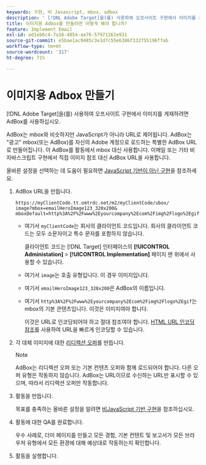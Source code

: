 ```yaml
---
keywords: 구현, 비 Javascript, mbox, adbox
description: ' [!DNL Adobe Target]을(를) 사용하여 오프사이트 구현에서 이미지를 게재하려면 AdBox를 사용하십시오. AdBox는 mbox와 유사하지만 JavaScript 대신 URL로 제어됩니다.'
title: 이미지용 Adbox를 만들려면 어떻게 해야 합니까?
feature: Implement Email
exl-id: ad1eb6c4-7a16-4054-ae76-57971261e931
source-git-commit: e5bae1ac9485c3e1d7c55e6386f332755196ffab
workflow-type: tm+mt
source-wordcount: '317'
ht-degree: 71%

---
```


# 이미지용 Adbox 만들기

[!DNL Adobe Target]을(를) 사용하여 오프사이트 구현에서 이미지를 게재하려면 AdBox를 사용하십시오.

AdBox는 mbox와 비슷하지만 JavaScript가 아니라 URL로 제어됩니다. AdBox는 &quot;광고&quot; mbox(또는 AdBox)를 자신의 Adobe 계정으로 로드하는 특별한 AdBox URL로 만들어집니다. 이 AdBox를 활동에서 mbox 대신 사용합니다. 이메일 또는 기타 비 자바스크립트 구현에서 직접 이미지 참조 대신 AdBox URL을 사용합니다.

올바른 설정을 선택하는 데 도움이 필요하면 [JavaScript 기반이 아닌 구현](/help/dev/implement/email/overview.md)을 참조하세요.

1. AdBox URL을 만듭니다.

   ```
   https://myClientCode.tt.omtrdc.net/m2/myClientCode/ubox/
   image?mbox=emailHeroImage123_320x200&
   mboxDefault=http%3A%2F%2Fwww%2Eyourcompany%2Ecom%2Fimg%2Flogo%2Egif
   ```

   * 여기서 `myClientCode`는 회사의 클라이언트 코드입니다. 회사의 클라이언트 코드는 모두 소문자이고 특수 문자를 포함하지 않습니다.

     클라이언트 코드는 [!DNL Target] 인터페이스의 **[!UICONTROL Administation]** > **[!UICONTROL Implementation]** 페이지 맨 위에서 사용할 수 있습니다.

   * 여기서 `image`는 호출 유형입니다. 이 경우 이미지입니다.

   * 여기서 `emailHeroImage123_320x200`은 AdBox의 이름입니다.

   * 여기서 `http%3A%2F%2Fwww%2Eyourcompany%2Ecom%2Fimg%2Flogo%2Egif`는 mbox의 기본 콘텐츠입니다. 이것은 이미지여야 합니다.

     이것은 URL로 인코딩되어야 하고 절대 참조여야 합니다. [HTML URL 인코딩 참조](https://www.w3schools.com/tags/ref_urlencode.asp)를 사용하여 URL을 빠르게 인코딩할 수 있습니다.

1. 각 대체 이미지에 대한 [리디렉션 오퍼](https://experienceleague.adobe.com/docs/target/using/experiences/offers/offer-redirect.html)를 만듭니다.

   >[!NOTE]
   >
   >AdBox는 리디렉션 오퍼 또는 기본 컨텐츠 오퍼와 함께 로드되어야 합니다. 다른 오퍼 유형은 작동하지 않습니다. AdBox는 URL이므로 수신하는 URL만 표시할 수 있으며, 따라서 리디렉션 오퍼만 작동합니다.

1. 활동을 만듭니다.

   목표를 충족하는 올바른 설정을 알려면 [비JavaScript 기반 구현](/help/dev/implement/email/overview.md)을 참조하십시오.

1. 활동에 대한 QA를 완료합니다.

   우수 사례로, 더미 페이지를 만들고 모든 경험, 기본 컨텐트 및 보고서가 모든 브라우저 유형에서 모든 환경에 대해 예상대로 작동하는지 확인합니다.

1. 활동을 실행합니다.
